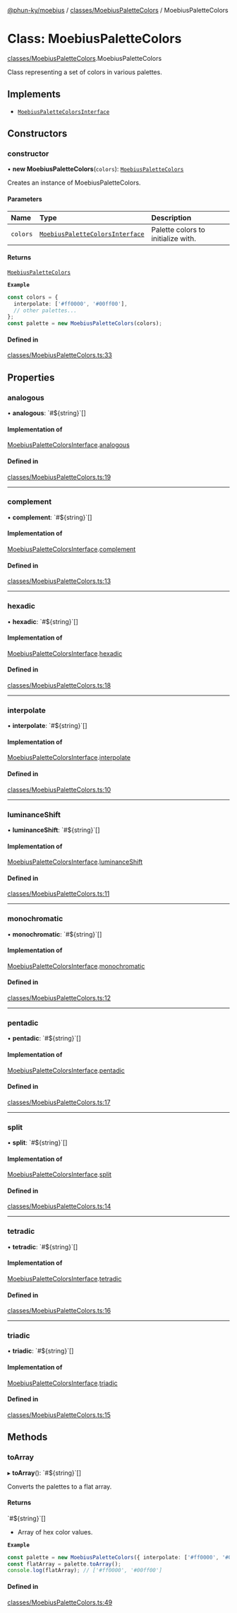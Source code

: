 [@phun-ky/moebius](../README.md) / [classes/MoebiusPaletteColors](../modules/classes_MoebiusPaletteColors.md) / MoebiusPaletteColors

# Class: MoebiusPaletteColors

[classes/MoebiusPaletteColors](../modules/classes_MoebiusPaletteColors.md).MoebiusPaletteColors

Class representing a set of colors in various palettes.

## Implements

- [`MoebiusPaletteColorsInterface`](../interfaces/types.MoebiusPaletteColorsInterface.md)

## Constructors

### constructor

• **new MoebiusPaletteColors**(`colors`): [`MoebiusPaletteColors`](classes_MoebiusPaletteColors.MoebiusPaletteColors.md)

Creates an instance of MoebiusPaletteColors.

#### Parameters

| Name | Type | Description |
| :------ | :------ | :------ |
| `colors` | [`MoebiusPaletteColorsInterface`](../interfaces/types.MoebiusPaletteColorsInterface.md) | Palette colors to initialize with. |

#### Returns

[`MoebiusPaletteColors`](classes_MoebiusPaletteColors.MoebiusPaletteColors.md)

**`Example`**

```ts
const colors = {
  interpolate: ['#ff0000', '#00ff00'],
  // other palettes...
};
const palette = new MoebiusPaletteColors(colors);
```

#### Defined in

[classes/MoebiusPaletteColors.ts:33](https://github.com/phun-ky/moebius/blob/main/src/classes/MoebiusPaletteColors.ts#L33)

## Properties

### analogous

• **analogous**: \`#$\{string}\`[]

#### Implementation of

[MoebiusPaletteColorsInterface](../interfaces/types.MoebiusPaletteColorsInterface.md).[analogous](../interfaces/types.MoebiusPaletteColorsInterface.md#analogous)

#### Defined in

[classes/MoebiusPaletteColors.ts:19](https://github.com/phun-ky/moebius/blob/main/src/classes/MoebiusPaletteColors.ts#L19)

___

### complement

• **complement**: \`#$\{string}\`[]

#### Implementation of

[MoebiusPaletteColorsInterface](../interfaces/types.MoebiusPaletteColorsInterface.md).[complement](../interfaces/types.MoebiusPaletteColorsInterface.md#complement)

#### Defined in

[classes/MoebiusPaletteColors.ts:13](https://github.com/phun-ky/moebius/blob/main/src/classes/MoebiusPaletteColors.ts#L13)

___

### hexadic

• **hexadic**: \`#$\{string}\`[]

#### Implementation of

[MoebiusPaletteColorsInterface](../interfaces/types.MoebiusPaletteColorsInterface.md).[hexadic](../interfaces/types.MoebiusPaletteColorsInterface.md#hexadic)

#### Defined in

[classes/MoebiusPaletteColors.ts:18](https://github.com/phun-ky/moebius/blob/main/src/classes/MoebiusPaletteColors.ts#L18)

___

### interpolate

• **interpolate**: \`#$\{string}\`[]

#### Implementation of

[MoebiusPaletteColorsInterface](../interfaces/types.MoebiusPaletteColorsInterface.md).[interpolate](../interfaces/types.MoebiusPaletteColorsInterface.md#interpolate)

#### Defined in

[classes/MoebiusPaletteColors.ts:10](https://github.com/phun-ky/moebius/blob/main/src/classes/MoebiusPaletteColors.ts#L10)

___

### luminanceShift

• **luminanceShift**: \`#$\{string}\`[]

#### Implementation of

[MoebiusPaletteColorsInterface](../interfaces/types.MoebiusPaletteColorsInterface.md).[luminanceShift](../interfaces/types.MoebiusPaletteColorsInterface.md#luminanceshift)

#### Defined in

[classes/MoebiusPaletteColors.ts:11](https://github.com/phun-ky/moebius/blob/main/src/classes/MoebiusPaletteColors.ts#L11)

___

### monochromatic

• **monochromatic**: \`#$\{string}\`[]

#### Implementation of

[MoebiusPaletteColorsInterface](../interfaces/types.MoebiusPaletteColorsInterface.md).[monochromatic](../interfaces/types.MoebiusPaletteColorsInterface.md#monochromatic)

#### Defined in

[classes/MoebiusPaletteColors.ts:12](https://github.com/phun-ky/moebius/blob/main/src/classes/MoebiusPaletteColors.ts#L12)

___

### pentadic

• **pentadic**: \`#$\{string}\`[]

#### Implementation of

[MoebiusPaletteColorsInterface](../interfaces/types.MoebiusPaletteColorsInterface.md).[pentadic](../interfaces/types.MoebiusPaletteColorsInterface.md#pentadic)

#### Defined in

[classes/MoebiusPaletteColors.ts:17](https://github.com/phun-ky/moebius/blob/main/src/classes/MoebiusPaletteColors.ts#L17)

___

### split

• **split**: \`#$\{string}\`[]

#### Implementation of

[MoebiusPaletteColorsInterface](../interfaces/types.MoebiusPaletteColorsInterface.md).[split](../interfaces/types.MoebiusPaletteColorsInterface.md#split)

#### Defined in

[classes/MoebiusPaletteColors.ts:14](https://github.com/phun-ky/moebius/blob/main/src/classes/MoebiusPaletteColors.ts#L14)

___

### tetradic

• **tetradic**: \`#$\{string}\`[]

#### Implementation of

[MoebiusPaletteColorsInterface](../interfaces/types.MoebiusPaletteColorsInterface.md).[tetradic](../interfaces/types.MoebiusPaletteColorsInterface.md#tetradic)

#### Defined in

[classes/MoebiusPaletteColors.ts:16](https://github.com/phun-ky/moebius/blob/main/src/classes/MoebiusPaletteColors.ts#L16)

___

### triadic

• **triadic**: \`#$\{string}\`[]

#### Implementation of

[MoebiusPaletteColorsInterface](../interfaces/types.MoebiusPaletteColorsInterface.md).[triadic](../interfaces/types.MoebiusPaletteColorsInterface.md#triadic)

#### Defined in

[classes/MoebiusPaletteColors.ts:15](https://github.com/phun-ky/moebius/blob/main/src/classes/MoebiusPaletteColors.ts#L15)

## Methods

### toArray

▸ **toArray**(): \`#$\{string}\`[]

Converts the palettes to a flat array.

#### Returns

\`#$\{string}\`[]

- Array of hex color values.

**`Example`**

```ts
const palette = new MoebiusPaletteColors({ interpolate: ['#ff0000', '#00ff00'] });
const flatArray = palette.toArray();
console.log(flatArray); // ['#ff0000', '#00ff00']
```

#### Defined in

[classes/MoebiusPaletteColors.ts:49](https://github.com/phun-ky/moebius/blob/main/src/classes/MoebiusPaletteColors.ts#L49)
